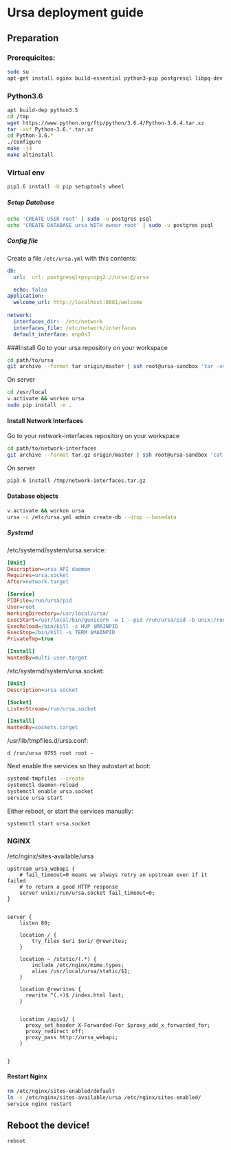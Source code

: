 
Ursa deployment guide
======================

Preparation
-----------

### Prerequicites:

```bash
sudo su -
apt-get install nginx build-essential python3-pip postgresql libpq-dev
```

### Python3.6

```bash
apt build-dep python3.5
cd /tmp
wget https://www.python.org/ftp/python/3.6.4/Python-3.6.4.tar.xz
tar -xvf Python-3.6.*.tar.xz
cd Python-3.6.*
./configure
make -j4
make altinstall
```

### Virtual env

```bash
pip3.6 install -U pip setuptools wheel
``` 


##### Setup Database

```bash
echo 'CREATE USER root' | sudo -u postgres psql
echo 'CREATE DATABASE ursa WITH owner root' | sudo -u postgres psql
```

##### Config file

Create a file `/etc/ursa.yml` with this contents:

```yaml
db:
  url:  url: postgresql+psycopg2://ursa:@/ursa

  echo: false
application:
  welcome_url: http://localhost:8081/welcome
    
network:
  interfaces_dir:  /etc/network
  interfaces_file: /etc/network/interfaces
  default_interface: enp0s3
```

###Install
Go to your ursa repository on your workspace
```bash
cd path/to/ursa
git archive --format tar origin/master | ssh root@ursa-sandbox 'tar -xv -C /usr/local/ursa'
```

On server
```bash
cd /usr/local
v.activate && workon ursa
sudo pip install -e .
```

#### Install Network Interfaces
Go to your network-interfaces repository on your workspace

```bash
cd path/to/network-interfaces
git archive --format tar.gz origin/master | ssh root@ursa-sandbox 'cat - > /tmp/network-interfaces.tar.gz'
```
On server
```bash
pip3.6 install /tmp/network-interfaces.tar.gz 

```


#### Database objects

```bash
v.activate && workon ursa
ursa -c /etc/ursa.yml admin create-db --drop --basedata
```

##### Systemd

/etc/systemd/system/ursa.service:

```ini
[Unit]
Description=ursa API daemon
Requires=ursa.socket
After=network.target

[Service]
PIDFile=/run/ursa/pid
User=root
WorkingDirectory=/usr/local/ursa/
ExecStart=/usr/local/bin/gunicorn -w 1 --pid /run/ursa/pid -b unix:/run/ursa.socket wsgi_production:app
ExecReload=/bin/kill -s HUP $MAINPID
ExecStop=/bin/kill -s TERM $MAINPID
PrivateTmp=true

[Install]
WantedBy=multi-user.target
```

/etc/systemd/system/ursa.socket:

```ini
[Unit]
Description=ursa socket

[Socket]
ListenStream=/run/ursa.socket

[Install]
WantedBy=sockets.target
```

/usr/lib/tmpfiles.d/ursa.conf:

```
d /run/ursa 0755 root root -
```

Next enable the services so they autostart at boot:

```bash
systemd-tmpfiles --create
systemctl daemon-reload
systemctl enable ursa.socket
service ursa start
```

Either reboot, or start the services manually:

```bash
systemctl start ursa.socket
```

### NGINX

/etc/nginx/sites-available/ursa

```
upstream ursa_webapi {
    # fail_timeout=0 means we always retry an upstream even if it failed
    # to return a good HTTP response
    server unix:/run/ursa.socket fail_timeout=0;
}


server {
    listen 80;

    location / {
        try_files $uri $uri/ @rewrites;
    }
    
    location ~ /static/(.*) {
        include /etc/nginx/mime.types;
        alias /usr/local/ursa/static/$1;
    }

    location @rewrites {
      rewrite ^(.+)$ /index.html last;
    }


    location /apiv1/ {
      proxy_set_header X-Forwarded-For $proxy_add_x_forwarded_for;
      proxy_redirect off;
      proxy_pass http://ursa_webapi;
    }

    
}
```
#### Restart Nginx

```bash
rm /etc/nginx/sites-enabled/default
ln -s /etc/nginx/sites-available/ursa /etc/nginx/sites-enabled/
service nginx restart
```

## Reboot the device!

```bash
reboot
```